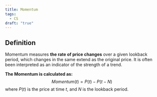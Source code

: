 ```yaml
---
title: Momentum
tags:
  - CS
draft: "true"
---
```

## Definition

Momentum measures **the rate of price changes** over a given lookback period, which changes in the same extend as the original price. It is often been interpreted as an indicator of the strength of a trend.

**The Momentum is calculated as:**
$$
Momentum(t) = P(t) - P(t - N)
$$
where $P(t)$ is the price at time $t$, and $N$ is the lookback period.

[^1]:Martin Pring, Technical Analysis Explained: The Successful Investor's Guide to Spotting Investment Trends and Turning Points (McGraw-Hill, 2002)
